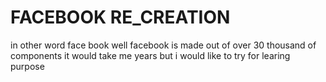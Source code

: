 # FACEBOOK RE_CREATION

in other word face book well facebook is made out of over 30 thousand of components it would take me years
but i would like to try for learing purpose
